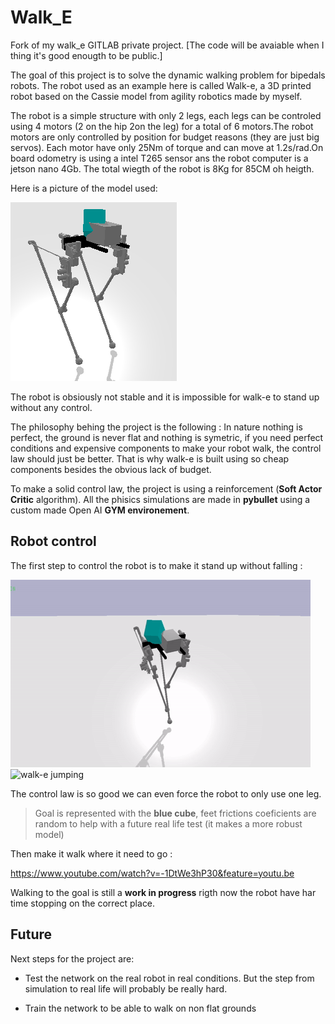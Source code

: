 # Walk_E
Fork of my walk_e GITLAB private project.
[The code will be avaiable when I thing it's good enougth to be public.]

The goal of this project is to solve the dynamic walking problem for bipedals robots. The robot used as an example here is called Walk-e, a 3D printed robot based on the Cassie model from agility robotics made by myself.

The robot is a simple structure with only 2 legs, each legs can be controled using 4 motors (2 on the hip 2on the leg) for a total of 6 motors.The robot motors are only controlled by position for budget reasons (they are just big servos). Each motor have only 25Nm of torque and can move at 1.2s/rad.On board odometry is using a intel T265 sensor ans the robot computer is a jetson nano 4Gb. The total wiegth of the robot is 8Kg for 85CM oh heigth.

Here is a picture of the model used:

![walk-e and the goal](/Pictures/pic1.png)

The robot is obsiously not stable and it is impossible for walk-e to stand up without any control.

The philosophy behing the project is the following : In nature nothing is perfect, the ground is never flat and nothing is symetric, if you need perfect conditions and expensive components to make your robot walk, the control law should just be better. That is why walk-e is built using so cheap components besides the obvious lack of budget.

To make a solid control law, the project is using a reinforcement (**Soft Actor Critic** algorithm). All the phisics simulations are made in **pybullet** using a custom made Open AI **GYM environement**.

## Robot control

The first step to control the robot is to make it stand up without falling :

![walk-e standing](/Pictures/standing.gif)
![walk-e jumping](/Pictures/onefoot.gif)

The control law is so good we can even force the robot to only use one leg.

>Goal is represented with the **blue cube**, feet frictions coeficients are random to help with a future real life test (it makes a more robust model)

Then make it walk where it need to go :

https://www.youtube.com/watch?v=-1DtWe3hP30&feature=youtu.be

Walking to the goal is still a **work in progress** rigth now the robot have har time stopping on the correct place.

## Future

Next steps for the project are:

- Test the network on the real robot in real conditions. But the step from simulation to real life will probably be really hard.

- Train the network to be able to walk on non flat grounds
